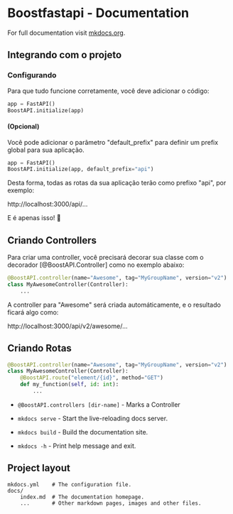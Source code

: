 # Boostfastapi - Documentation

For full documentation visit [mkdocs.org](https://www.mkdocs.org).

## Integrando com o projeto

### Configurando

Para que tudo funcione corretamente, você deve adicionar o código:

```python
app = FastAPI()
BoostAPI.initialize(app)
```

#### (Opcional)
Você pode adicionar o parâmetro "default_prefix" para definir um prefix global para sua aplicação.

```python
app = FastAPI()
BoostAPI.initialize(app, default_prefix="api")
```

Desta forma, todas as rotas da sua aplicação terão como prefixo "api", por exemplo:

http://localhost:3000/api/...

E é apenas isso! 🚀

## Criando Controllers

Para criar uma controller, você precisará decorar sua classe com o decorador [@BoostAPI.Controller] como no exemplo abaixo:

```python
@BoostAPI.controller(name="Awesome", tag="MyGroupName", version="v2")
class MyAwesomeController(Controller):
    ...
```

A controller para "Awesome" será criada automáticamente, e o resultado ficará algo como:

http://localhost:3000/api/v2/awesome/...

## Criando Rotas

```python
@BoostAPI.controller(name="Awesome", tag="MyGroupName", version="v2")
class MyAwesomeController(Controller):
    @BoostAPI.route("element/{id}", method="GET")
    def my_function(self, id: int):
        ...
```


* `@BoostAPI.controllers [dir-name]` - Marks a Controller


* `mkdocs serve` - Start the live-reloading docs server.
* `mkdocs build` - Build the documentation site.
* `mkdocs -h` - Print help message and exit.

## Project layout

    mkdocs.yml    # The configuration file.
    docs/
        index.md  # The documentation homepage.
        ...       # Other markdown pages, images and other files.
